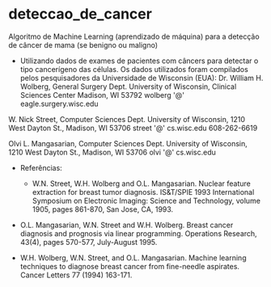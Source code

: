 # deteccao_de_cancer
Algoritmo de Machine Learning (aprendizado de máquina) para a detecção de câncer de mama (se benigno ou maligno)

- Utilizando dados de exames de pacientes com câncers para detectar o tipo cancerígeno das células. Os dados utilizados foram compilados pelos pesquisadores da Universidade de Wisconsin (EUA):
Dr. William H. Wolberg, General Surgery Dept.
University of Wisconsin, Clinical Sciences Center
Madison, WI 53792
wolberg '@' eagle.surgery.wisc.edu

W. Nick Street, Computer Sciences Dept.
University of Wisconsin, 1210 West Dayton St., Madison, WI 53706
street '@' cs.wisc.edu 608-262-6619

Olvi L. Mangasarian, Computer Sciences Dept.
University of Wisconsin, 1210 West Dayton St., Madison, WI 53706
olvi '@' cs.wisc.edu

- Referências:
   - W.N. Street, W.H. Wolberg and O.L. Mangasarian. Nuclear feature extraction 
     for breast tumor diagnosis. IS&T/SPIE 1993 International Symposium on 
     Electronic Imaging: Science and Technology, volume 1905, pages 861-870,
     San Jose, CA, 1993.

- O.L. Mangasarian, W.N. Street and W.H. Wolberg. Breast cancer diagnosis and 
     prognosis via linear programming. Operations Research, 43(4), pages 570-577, 
     July-August 1995.

- W.H. Wolberg, W.N. Street, and O.L. Mangasarian. Machine learning techniques
     to diagnose breast cancer from fine-needle aspirates. Cancer Letters 77 (1994) 
     163-171.


